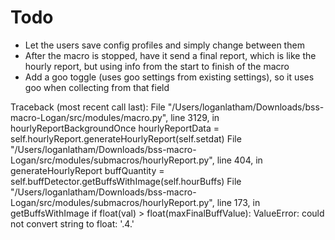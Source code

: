 # Todo

- Let the users save config profiles and simply change between them
- After the macro is stopped, have it send a final report, which is like the hourly report, but using info from the start to finish of the macro
- Add a goo toggle (uses goo settings from existing settings), so it uses goo when collecting from that field

Traceback (most recent call last):
File "/Users/loganlatham/Downloads/bss-macro-Logan/src/modules/macro.py", line 3129, in hourlyReportBackgroundOnce
hourlyReportData = self.hourlyReport.generateHourlyReport(self.setdat)
File "/Users/loganlatham/Downloads/bss-macro-Logan/src/modules/submacros/hourlyReport.py", line 404, in generateHourlyReport
buffQuantity = self.buffDetector.getBuffsWithImage(self.hourBuffs)
File "/Users/loganlatham/Downloads/bss-macro-Logan/src/modules/submacros/hourlyReport.py", line 173, in getBuffsWithImage
if float(val) > float(maxFinalBuffValue):
ValueError: could not convert string to float: '.4.'